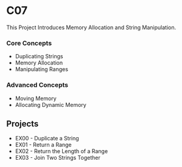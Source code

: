 # C07

This Project Introduces Memory Allocation and String Manipulation.

### Core Concepts 
- Duplicating Strings
- Memory Allocation
- Manipulating Ranges

### Advanced Concepts
- Moving Memory
- Allocating Dynamic Memory

## Projects
- EX00 - Duplicate a String
- EX01 - Return a Range
- EX02 - Return the Length of a Range
- EX03 - Join Two Strings Together
